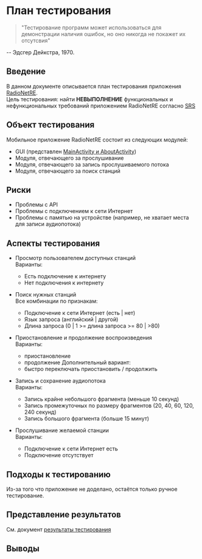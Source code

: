 # План тестирования
> "Тестирование программ может использоваться для демонстрации наличия ошибок, но оно никогда не покажет их отсутсвия"   

-- Эдсгер Дейкстра, 1970.
## Введение
В данном документе описывается план тестирования приложения [RadioNetRE](https://github.com/CharleyCattac/RadioNetRE/blob/master/Documents/SRS.md).  
Цель тестирования: найти **НЕВЫПОЛНЕНИЕ** функциональных и нефункциональных требований приложением RadioNetRE согласно [SRS](https://github.com/CharleyCattac/RadioNetRE/blob/master/Documents/SRS.md)  
## Объект тестирования
Мобильное приложение RadioNetRE состоит из следующих модулей:
* GUI (представлен [MainActivity и AboutActivity](https://github.com/CharleyCattac/RadioNetRE/blob/master/Documents/Diagrams/Class/README.md))  
* Модуля, отвечающего за прослушивание  
* Модуля, отвечающего за запись прослушиваемого потока  
* Модуля, отвечающего за поиск станций  
## Риски  
* Проблемы с API
* Проблемы с подключением к сети Интернет
* Проблемы с памятью на устройстве (например, не хватает места для записи аудиопотока)
## Аспекты тестирования
* Просмотр пользователем доступных станций  
  Варианты:
  * Есть подключение к интернету
  * Нет подключения к интернету
  
* Поиск нужных станций  
  Вcе комбинации по признакам:
  * Подключение к сети Интернет (есть | нет)  
  * Язык запроса (английский | другой)
  * Длина запроса (0 | 1 >= длина запроса >= 80 | >80)

* Приостановление и продолжение воспроизведения  
  Варианты:
  * приостановление
  * продолжение
  Дополнительный вариант:
  * быстро переключать приостановить / продолжить  

* Запись и сохранение аудиопотока  
  Варианты:
  * Запись крайне небольшого фрагмента (меньше 10 секунд)  
  * Запись промежуточных по размеру фрагментов (20, 40, 60, 120, 240 секунд)
  * Запись большого фрагмента (больше 15 минут)  
  
* Прослушивание желаемой станции  
  Варианты:
  * Подключение к сети Интернет еcть
  * Подключение отсутствует
  
## Подходы к тестированию
Из-за того что приложение не доделано, остаётся только ручное тестирование.  

## Представление результатов
См. документ [результаты тестирования](https://github.com/L1ttl3S1st3r/wannait/blob/master/qa/testresults.md)  

## Выводы

